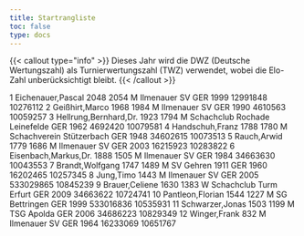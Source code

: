 ```yaml
---
title: Startrangliste
toc: false
type: docs
---
```


{{< callout type="info" >}}
Dieses Jahr wird die DWZ (Deutsche Wertungszahl) als Turnierwertungszahl (TWZ) verwendet, wobei die Elo-Zahl unberücksichtigt bleibt.
{{< /callout >}}

<startrangliste>
1	Eichenauer,Pascal		2048	2054	M	Ilmenauer SV	GER	1999	12991848	10276112
2	Geißhirt,Marco		1968	1984	M	Ilmenauer SV	GER	1990	4610563	10059257
3	Hellrung,Bernhard,Dr.		1923	1794	M	Schachclub Rochade Leinefelde	GER	1962	4692420	10079581
4	Handschuh,Franz		1788	1780	M	Schachverein Stützerbach	GER	1948	34602615	10073513
5	Rauch,Arwid		1779	1686	M	Ilmenauer SV	GER	2003	16215923	10283822
6	Eisenbach,Markus,Dr.		1888	1505	M	Ilmenauer SV	GER	1984	34663630	10043553
7	Brandt,Wolfgang		1747	1489	M	SV Gehren 1911	GER	1960	16202465	10257345
8	Jung,Timo			1443	M	Ilmenauer SV	GER	2005	533029865	10845239
9	Brauer,Celiene		1630	1383	W	Schachclub Turm Erfurt	GER	2009	34663622	10724741
10	Pantleon,Florian		1544	1227	M	SG Bettringen	GER	1999	533016836	10535931
11	Schwarzer,Jonas		1503	1199	M	TSG Apolda	GER	2006	34686223	10829349
12	Winger,Frank			832	M	Ilmenauer SV	GER	1964	16233069	10651767

</startrangliste>